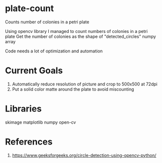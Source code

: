 # plate-count
Counts number of colonies in a petri plate

Using opencv library I managed to count numbers of colonies in a petri plate
Get the number of colonies as the shape of "detected_circles" numpy array

Code needs a lot of optimization and automation

# Current Goals

  1. Automatically reduce resolution of picture and crop to 500x500 at 72dpi
  2. Put a solid color matte around the plate to avoid miscounting
 
# Libraries
  skimage
  matplotlib
  numpy
  open-cv
  
# References
  1. https://www.geeksforgeeks.org/circle-detection-using-opencv-python/
